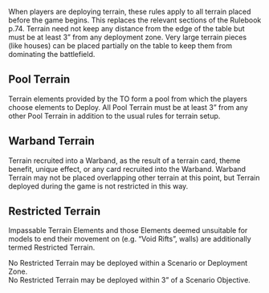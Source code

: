 When players are deploying terrain, these rules apply to all terrain placed before the game begins. This replaces the relevant sections of the Rulebook p.74.
Terrain need not keep any distance from the edge of the table but must be at least 3” from any deployment zone.
Very large terrain pieces (like houses) can be placed partially on the table to keep them from dominating the battlefield.
## Pool Terrain
Terrain elements provided by the TO form a pool from which the players choose elements to Deploy.
All Pool Terrain must be at least 3” from any other Pool Terrain in addition to the usual rules for terrain setup.
## Warband Terrain
Terrain recruited into a Warband, as the result of a terrain card, theme benefit, unique effect, or any card recruited into the Warband. 
Warband Terrain may not be placed overlapping other terrain at this point, but Terrain deployed during the game is not restricted in this way.
## Restricted Terrain
Impassable Terrain Elements and those Elements deemed unsuitable for models to end their movement on (e.g. “Void Rifts”, walls) are additionally termed Restricted Terrain.

No Restricted Terrain may be deployed within a Scenario or Deployment Zone.  
No Restricted Terrain may be deployed within 3” of a Scenario Objective.